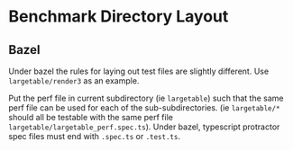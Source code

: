 # Benchmark Directory Layout

## Bazel

Under bazel the rules for laying out test files are slightly different. Use `largetable/render3` as an example.

Put the perf file in current subdirectory (ie `largetable`) such that the same perf file can be used for each of the sub-subdirectories. (ie `largetable/*` should all be testable with the same perf file `largetable/largetable_perf.spec.ts`). Under bazel, typescript protractor spec files must end with `.spec.ts` or `.test.ts`.
